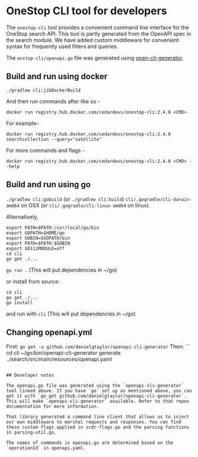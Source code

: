 # OneStop CLI tool for developers

The `onestop-cli` tool provides a convenient command line interface for the OneStop search API. This tool is partly generated from the OpenAPI spec in the search module. We have added custom middleware for convenient syntax for frequently used filters and queries.

The `onstop-cli/openapi.go` file was generated using [open-cli-generator](https://github.com/danielgtaylor/openapi-cli-generator).

## Build and run using docker

`./gradlew cli:jibDockerBuild`

And then run commands after like so -

`docker run registry.hub.docker.com/cedardevs/onestop-cli:2.4.0 <CMD>`

For example-

`docker run registry.hub.docker.com/cedardevs/onestop-cli:2.4.0 searchcollection --query="satellite"`

For more commands and flags -

`docker run registry.hub.docker.com/cedardevs/onestop-cli:2.4.0 <CMD> --help`

## Build and run using go

`./gradlew cli:gobuild` (or `./gradlew cli:build`)
`cli/.gogradle/cli-darwin-amd64` on OSX (or `cli/.gogradle/cli-linux-amd64` on linux).

Alternatively,
```
export PATH=$PATH:/usr/local/go/bin
export GOPATH=$HOME/go
export GOBIN=$GOPATH/bin
export PATH=$PATH:$GOBIN
export GO111MODULE=off
cd cli
go get ./...
```
`go run .`
(This will put dependencies in ~/go)

or install from source:
```
cd cli
go get ./...
go install
```
and run with `cli`
(This will put dependencies in ~/go)

## Changing openapi.yml

First: `go get -u github.com/danielgtaylor/openapi-cli-generator`
Then: ```
cd cli
~/go/bin/openapi-cli-generator generate ../search/src/main/resources/openapi.yaml
```

## Developer notes

The openapi.go file was generated using the `openapi-cli-generator` tool linked above. If you have `go` set up as mentioned above, you can get it with `go get github.com/danielgtaylor/openapi-cli-generator`. This will make `openapi-cli-generator` available. Refer to that repos documentation for more information.

That library generated a command line client that allows us to inject our own middleware to marshal requests and responses. You can find these custom flags applied in scdr-flags.go and the parsing functions in parsing-util.go.

The names of commands in openapi.go are determined based on the `operationId` in openapi.yaml.
